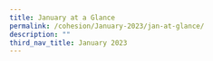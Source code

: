 ```yaml
---
title: January at a Glance
permalink: /cohesion/January-2023/jan-at-glance/
description: ""
third_nav_title: January 2023
---
```

